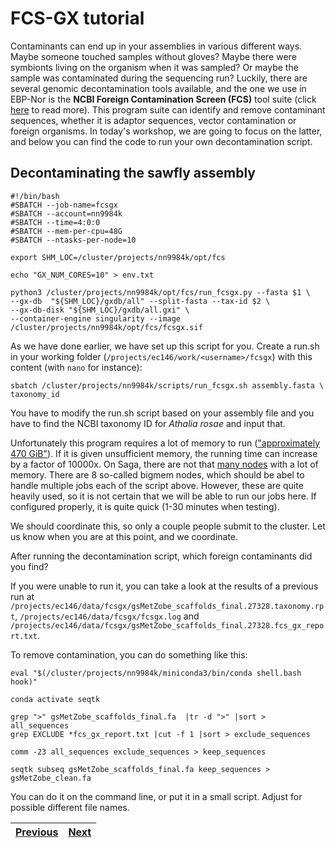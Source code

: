 # FCS-GX tutorial

Contaminants can end up in your assemblies in various different ways. Maybe someone touched samples without gloves? Maybe there were symbionts living on the organism when it was sampled? Or maybe the sample was contaminated during the sequencing run? Luckily, there are several genomic decontamination tools available, and the one we use in EBP-Nor is the **NCBI Foreign Contamination Screen (FCS)** tool suite (click [here](https://github.com/ncbi/fcs) to read more). This program suite can identify and remove contaminant sequences, whether it is adaptor sequences, vector contamination or foreign organisms. In today's workshop, we are going to focus on the latter, and below you can find the code to run your own decontamination script. 

## Decontaminating the sawfly assembly

```
#!/bin/bash
#SBATCH --job-name=fcsgx
#SBATCH --account=nn9984k
#SBATCH --time=4:0:0
#SBATCH --mem-per-cpu=48G
#SBATCH --ntasks-per-node=10

export SHM_LOC=/cluster/projects/nn9984k/opt/fcs

echo "GX_NUM_CORES=10" > env.txt

python3 /cluster/projects/nn9984k/opt/fcs/run_fcsgx.py --fasta $1 \
--gx-db  "${SHM_LOC}/gxdb/all" --split-fasta --tax-id $2 \
--gx-db-disk "${SHM_LOC}/gxdb/all.gxi" \
--container-engine singularity --image /cluster/projects/nn9984k/opt/fcs/fcsgx.sif
```

As we have done earlier, we have set up this script for you. Create a run.sh in your working folder (`/projects/ec146/work/<username>/fcsgx`) with this content (with `nano` for instance):

```
sbatch /cluster/projects/nn9984k/scripts/run_fcsgx.sh assembly.fasta \
taxonomy_id
```
You have to modify the run.sh script based on your assembly file and you have to find the NCBI taxonomy ID for *Athalia rosae* and input that.

Unfortunately this program requires a lot of memory to run (["approximately 470 GiB"](https://github.com/ncbi/fcs/wiki/FCS-GX)). If it is given unsufficient memory, the running time can increase by a factor of 10000x. On Saga, there are not that [many nodes](https://documentation.sigma2.no/hpc_machines/saga.html) with a lot of memory. There are 8 so-called bigmem nodes, which should be abel to handle multiple jobs each of the script above. However, these are quite heavily used, so it is not certain that we will be able to run our jobs here. If configured properly, it is quite quick (1-30 minutes when testing). 

We should coordinate this, so only a couple people submit to the cluster. Let us know when you are at this point, and we coordinate.

After running the decontamination script, which foreign contaminants did you find?

If you were unable to run it, you can take a look at the results of a previous run at `/projects/ec146/data/fcsgx/gsMetZobe_scaffolds_final.27328.taxonomy.rpt`, `/projects/ec146/data/fcsgx/fcsgx.log` and `/projects/ec146/data/fcsgx/gsMetZobe_scaffolds_final.27328.fcs_gx_report.txt`. 

To remove contamination, you can do something like this:
```
eval "$(/cluster/projects/nn9984k/miniconda3/bin/conda shell.bash hook)" 

conda activate seqtk

grep ">" gsMetZobe_scaffolds_final.fa  |tr -d ">" |sort > all_sequences
grep EXCLUDE *fcs_gx_report.txt |cut -f 1 |sort > exclude_sequences

comm -23 all_sequences exclude_sequences > keep_sequences

seqtk subseq gsMetZobe_scaffolds_final.fa keep_sequences > gsMetZobe_clean.fa 
```
You can do it on the command line, or put it in a small script. Adjust for possible different file names.




|[Previous](https://github.com/ebp-nor/genome-assembly-workshop-2023/blob/main/08_Merqury.md)|[Next](https://github.com/ebp-nor/genome-assembly-workshop-2023/blob/main/10_Rapid_curation.md)|
|---|---|
